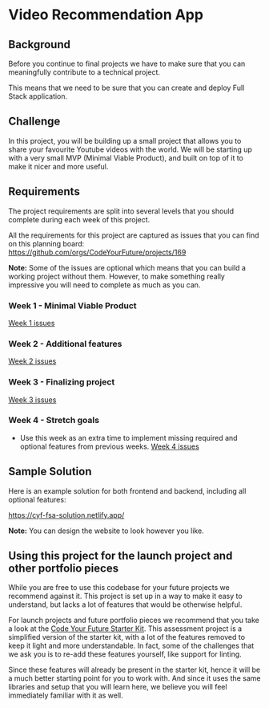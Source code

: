 # Video Recommendation App

## Background

Before you continue to final projects we have to make sure that you can meaningfully contribute to a technical project.

This means that we need to be sure that you can create and deploy Full Stack application.

## Challenge

In this project, you will be building up a small project that allows you to share your favourite Youtube videos with the world. We will be starting up with a very small MVP (Minimal Viable Product), and built on top of it to make it nicer and more useful.

## Requirements

The project requirements are split into several levels that you should complete during each week of this project.

All the requirements for this project are captured as issues that you can find on this planning board: https://github.com/orgs/CodeYourFuture/projects/169

**Note:** Some of the issues are optional which means that you can build a working project without them. However, to make something really impressive you will need to complete as much as you can.

### Week 1 - Minimal Viable Product

[Week 1 issues](https://github.com/orgs/CodeYourFuture/projects/169/views/2?filterQuery=sprint%3A1)

### Week 2 - Additional features

[Week 2 issues](https://github.com/orgs/CodeYourFuture/projects/169/views/2?filterQuery=sprint%3A2)

### Week 3 - Finalizing project

[Week 3 issues](https://github.com/orgs/CodeYourFuture/projects/169/views/2?filterQuery=sprint%3A3)

### Week 4 - Stretch goals

- Use this week as an extra time to implement missing required and optional features from previous weeks.
  [Week 4 issues](https://github.com/orgs/CodeYourFuture/projects/169/views/2?filterQuery=sprint%3A4)

## Sample Solution

Here is an example solution for both frontend and backend, including all optional features:

https://cyf-fsa-solution.netlify.app/

**Note:** You can design the website to look however you like.

## Using this project for the launch project and other portfolio pieces

While you are free to use this codebase for your future projects we recommend against it. This project is set up in a way to make it easy to understand, but lacks a lot of features that would be otherwise helpful.

For launch projects and future portfolio pieces we recommend that you take a look at the [Code Your Future Starter Kit](https://github.com/CodeYourFuture/cyf-final-project-starter-kit). This assessment project is a simplified version of the starter kit, with a lot of the features removed to keep it light and more understandable. In fact, some of the challenges that we ask you is to re-add these features yourself, like support for linting.

Since these features will already be present in the starter kit, hence it will be a much better starting point for you to work with. And since it uses the same libraries and setup that you will learn here, we believe you will feel immediately familiar with it as well.
